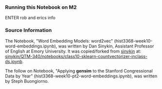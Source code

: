 ### Running this Notebook on M2

ENTER rob and erics info

### Source Information

The Notebook, "Word Embedding Models: word2vec" (hist3368-week10-word-embeddings.ipynb), was written by Dan Sinykin, Assistant Professor of English at Emory University. It was copied/forked from [sinykin](https://github.com/sinykin) at: [sinykin/QTM-340/notebooks/class10-sklearn-countvectorizer-inclass-ds.ipynb](https://github.com/sinykin/QTM-340/blob/master/notebooks/class10-sklearn-countvectorizer-inclass-ds.ipynb). 

The follow on Notebook, "Applying __gensim__ to the Stanford Congressional Data by Year" (hist3368-week10-pt2-word-embeddings.ipynb), was written by Steph Buongiorno.
